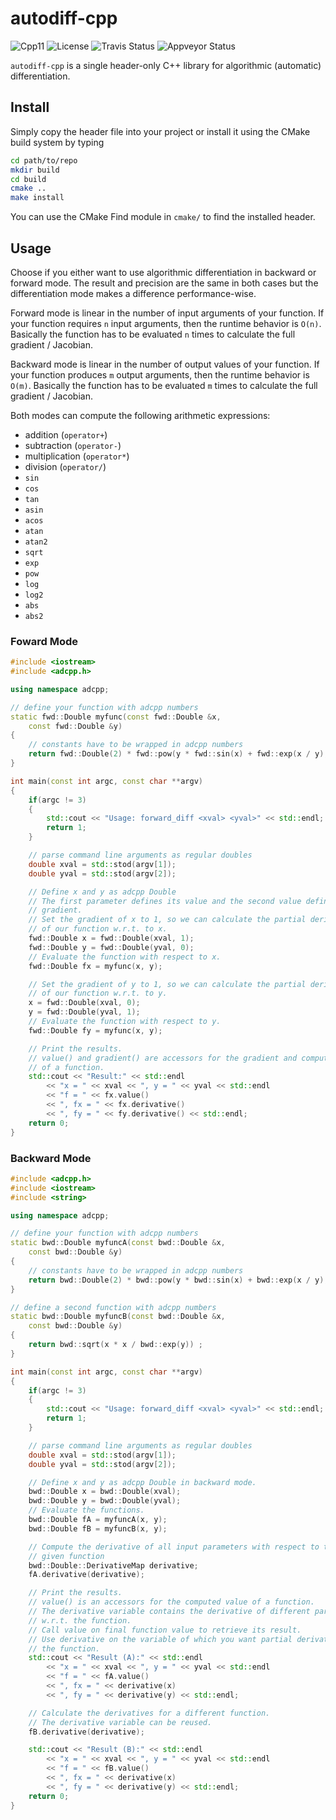 # autodiff-cpp

![Cpp11](https://img.shields.io/badge/C%2B%2B-11-blue.svg)
![License](https://img.shields.io/packagist/l/doctrine/orm.svg)
![Travis Status](https://travis-ci.org/Rookfighter/autodiff-cpp.svg?branch=master)
![Appveyor Status](https://ci.appveyor.com/api/projects/status/uq730jam6he2o775?svg=true)

```autodiff-cpp``` is a single header-only C++ library for algorithmic (automatic)
differentiation.

## Install

Simply copy the header file into your project or install it using
the CMake build system by typing

```bash
cd path/to/repo
mkdir build
cd build
cmake ..
make install
```

You can use the CMake Find module in ```cmake/``` to find the installed header.

## Usage

Choose if you either want to use algorithmic differentiation in backward
or forward mode. The result and precision are the same in both cases but
the differentiation mode makes a difference performance-wise.

Forward mode is linear in the number of input arguments of your function.
If your function requires ```n``` input arguments, then the runtime behavior
is ```O(n)```. Basically the function has to be evaluated ```n``` times to
calculate the full gradient / Jacobian.

Backward mode is linear in the number of output values of your function.
If your function produces ```m``` output arguments, then the runtime behavior
is ```O(m)```. Basically the function has to be evaluated ```m``` times to
calculate the full gradient / Jacobian.

Both modes can compute the following arithmetic expressions:

* addition (```operator+```)
* subtraction (```operator-```)
* multiplication (```operator*```)
* division (```operator/```)
* ```sin```
* ```cos```
* ```tan```
* ```asin```
* ```acos```
* ```atan```
* ```atan2```
* ```sqrt```
* ```exp```
* ```pow```
* ```log```
* ```log2```
* ```abs```
* ```abs2```

### Foward Mode

```cpp
#include <iostream>
#include <adcpp.h>

using namespace adcpp;

// define your function with adcpp numbers
static fwd::Double myfunc(const fwd::Double &x,
    const fwd::Double &y)
{
    // constants have to be wrapped in adcpp numbers
    return fwd::Double(2) * fwd::pow(y * fwd::sin(x) + fwd::exp(x / y), 2);
}

int main(const int argc, const char **argv)
{
    if(argc != 3)
    {
        std::cout << "Usage: forward_diff <xval> <yval>" << std::endl;
        return 1;
    }

    // parse command line arguments as regular doubles
    double xval = std::stod(argv[1]);
    double yval = std::stod(argv[2]);

    // Define x and y as adcpp Double
    // The first parameter defines its value and the second value defines its
    // gradient.
    // Set the gradient of x to 1, so we can calculate the partial derivative
    // of our function w.r.t. to x.
    fwd::Double x = fwd::Double(xval, 1);
    fwd::Double y = fwd::Double(yval, 0);
    // Evaluate the function with respect to x.
    fwd::Double fx = myfunc(x, y);

    // Set the gradient of y to 1, so we can calculate the partial derivative
    // of our function w.r.t. to y.
    x = fwd::Double(xval, 0);
    y = fwd::Double(yval, 1);
    // Evaluate the function with respect to y.
    fwd::Double fy = myfunc(x, y);

    // Print the results.
    // value() and gradient() are accessors for the gradient and computed value
    // of a function.
    std::cout << "Result:" << std::endl
        << "x = " << xval << ", y = " << yval << std::endl
        << "f = " << fx.value()
        << ", fx = " << fx.derivative()
        << ", fy = " << fy.derivative() << std::endl;
    return 0;
}
```

### Backward Mode

```cpp
#include <adcpp.h>
#include <iostream>
#include <string>

using namespace adcpp;

// define your function with adcpp numbers
static bwd::Double myfuncA(const bwd::Double &x,
    const bwd::Double &y)
{
    // constants have to be wrapped in adcpp numbers
    return bwd::Double(2) * bwd::pow(y * bwd::sin(x) + bwd::exp(x / y), 2);
}

// define a second function with adcpp numbers
static bwd::Double myfuncB(const bwd::Double &x,
    const bwd::Double &y)
{
    return bwd::sqrt(x * x / bwd::exp(y)) ;
}

int main(const int argc, const char **argv)
{
    if(argc != 3)
    {
        std::cout << "Usage: forward_diff <xval> <yval>" << std::endl;
        return 1;
    }

    // parse command line arguments as regular doubles
    double xval = std::stod(argv[1]);
    double yval = std::stod(argv[2]);

    // Define x and y as adcpp Double in backward mode.
    bwd::Double x = bwd::Double(xval);
    bwd::Double y = bwd::Double(yval);
    // Evaluate the functions.
    bwd::Double fA = myfuncA(x, y);
    bwd::Double fB = myfuncB(x, y);

    // Compute the derivative of all input parameters with respect to the
    // given function
    bwd::Double::DerivativeMap derivative;
    fA.derivative(derivative);

    // Print the results.
    // value() is an accessors for the computed value of a function.
    // The derivative variable contains the derivative of different parameters
    // w.r.t. the function.
    // Call value on final function value to retrieve its result.
    // Use derivative on the variable of which you want partial derivatives for
    // the function.
    std::cout << "Result (A):" << std::endl
        << "x = " << xval << ", y = " << yval << std::endl
        << "f = " << fA.value()
        << ", fx = " << derivative(x)
        << ", fy = " << derivative(y) << std::endl;

    // Calculate the derivatives for a different function.
    // The derivative variable can be reused.
    fB.derivative(derivative);

    std::cout << "Result (B):" << std::endl
        << "x = " << xval << ", y = " << yval << std::endl
        << "f = " << fB.value()
        << ", fx = " << derivative(x)
        << ", fy = " << derivative(y) << std::endl;
    return 0;
}
```
